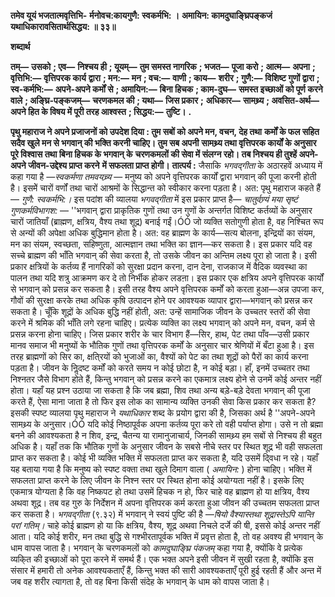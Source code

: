 **तमेव यूयं भजतात्मवृत्तिभि-** **र्मनोवच:कायगुणै: स्वकर्मभि: ।** **अमायिन: कामदुघाङ्घ्रिपङ्कजं** **यथाधिकारावसितार्थसिद्धय: ॥ ३३॥** 

**शब्दार्थ** 

**तम्—** **उसको** **; एव—** **निश्चय ही** **; यूयम्—** **तुम समस्त नागरिक** **; भजत—** **पूजा करो** **; आत्म—** **अपना** **; वृत्तिभि:—** **वृत्तिपरक कार्य** **द्वारा** **; मन:—** **मन** **; वच:—** **वाणी** **; काय—** **शरीर** **; गुणै:—** **विशिष्ट गुणों द्वारा** **; स्व-कर्मभि:—** **अपने-अपने कर्मों से** **; अमायिन:—** **बिना हिचक** **; काम-दुघ—** **समस्त इच्छाओं को पूर्ण करने वाले** **; अङ्घ्रि-पङ्कजम्—** **चरणकमल की** **; यथा—** **जिस प्रकार** **;** **अधिकार—** **सामथ्र्य** **; अवसित-अर्थ—** **अपने हित के विषय में पूरी तरह आश्वस्त** **; सिद्धय:—** **तुष्टि।** **.** 

**पृथु महाराज ने अपने प्रजाजनों को उपदेश दिया : तुम सबों को अपने मन, वचन, देह तथा** **कर्मों के फल सहित सदैव खुले मन से भगवान् की भक्ति करनी चाहिए। तुम सब अपनी** **सामथ्र्य तथा वृत्तिपरक कार्यों के अनुसार पूरे विश्वास तथा बिना हिचक के भगवान् के** **चरणकमलों की सेवा में संलग्न रहो। तब निश्चय ही तुश्हें अपने-अपने जीवन-उद्देश्य प्राप्त करने** **में सफलता प्राप्त होगी।** **तात्पर्य :** जैसाकि *भगवद्गीता* के अठारहवें अध्याय में कहा गया है *—स्वकर्मणा तमवयच्र्य* — मनुष्य को अपने वृत्तिपरक कार्यों द्वारा भगवान् की पूजा करनी होती है। इसमेें चारों वर्णों तथा चारों आश्रमों के सिद्धान्त को स्वीकार करना पड़ता है। अत: पृथु महाराज कहते हैं— *गुणै: स्वकर्मभि:।* इस पदांश की व्यालया *भगवद्गीता* में इस प्रकार प्राप्त है— *चातुर्वण्र्यं मया सृष्टं गुणकर्मविभागश:* — ''भगवान् द्वारा प्राकृतिक गुणों तथा उन गुणों के अन्तर्गत विशिष्ट कर्तव्यों के अनुसार चारों जातियाँ (ब्राह्मण, क्षत्रिय, वैश्य तथा शूद्र) बनाई गईं।ÓÓ जो व्यक्ति सतोगुणी होता है, वह निश्चित रूप से अन्यों की अपेक्षा अधिक बुद्धिमान होता है। अत: वह ब्राह्मण के कार्य—सत्य बोलना, इन्द्रियों का संयम, मन का संयम, स्वच्छता, सहिष्णुता, आत्मज्ञान तथा भक्ति का ज्ञान—कर सकता है। इस प्रकार यदि वह सच्चे ब्राह्मण की भाँति भगवान् की सेवा करता है, तो उसके जीवन का अन्तिम लक्ष्य पूरा हो जाता है। इसी प्रकार क्षत्रियों के कर्तव्य हैं नागरिकों को सुरक्षा प्रदान करना, दान देना, राजकाज में वैदिक व्यवस्था का पालन तथा यदि शत्रु आक्रमण कर दे तो निर्भीक होकर लडऩा। इस प्रकार एक क्षत्रिय अपने वृत्तिपरक कार्यों से भगवान् को प्रसन्न कर सकता है। इसी तरह वैश्य अपने वृत्तिपरक कर्मों को करता हुआ—अन्न उपजा कर, गौवों की सुरक्षा करके तथा अधिक कृषि उत्पादन होने पर आवश्यक व्यापार द्वारा—भगवान् को प्रसन्न कर सकता है। चूँकि शूद्रों के अधिक बुद्धि नहीं होती, अत: उन्हें सामाजिक जीवन के उच्चतर स्तरों की सेवा करने में श्रमिक की भाँति लगे रहना चाहिए। प्रत्येक व्यक्ति का लक्ष्य भगवान् को अपने मन, वचन, कर्म से प्रसन्न करना होना चाहिए। जिस प्रकार शरीर के चार विभाग हैं—सिर, हाथ, पेट तथा पाँव—उसी प्रकार मानव समाज भी मनुष्यों के भौतिक गुणों तथा वृत्तिपरक कर्मों के अनुसार चार श्रेणियों में बँटा हुआ है। इस तरह ब्राह्मणों को सिर का, क्षति्रयों को भुजाओं का, वैश्यों को पेट का तथा शूद्रों को पैरों का कार्य करना पड़ता है। जीवन के निॢदष्ट कर्मों को करते समय न कोई छोटा है, न कोई बड़ा। हाँ, इनमें उच्चतर तथा निश्नतर जैसे विभाग होते हैं, किन्तु भगवान् को प्रसन्न करने का एकमात्र लक्ष्य होने से उनमें कोई अन्तर नहीं होता। यहाँ यह प्रश्न उठाया जा सकता है कि जब ब्रह्मा, शिव तथा अन्य बड़े-बड़े देवता भगवान् की पूजा करते हैं, ऐसा माना जाता है तो फिर इस लोक का सामान्य व्यक्ति उनकी सेवा किस प्रकार कर सकता है? इसकी स्पष्ट व्यालया पृथु महाराज ने *यथाधिकार* शब्द के प्रयोग द्वारा की है, जिसका अर्थ है ''अपने-अपने सामथ्र्य के अनुसार।ÓÓ यदि कोई निष्ठापूर्वक अपना कर्तव्य पूरा करे तो वही पर्याप्त होगा। उसे न तो ब्रह्मा बनने की आवश्यकता है न शिव, इन्द्र, चैतन्य या रामानुजाचार्य, जिनकी सामथ्र्य हम सबों से निश्चय ही बहुत अधिक है। यहाँ तक कि भौतिक गुणों के अनुसार जीवन के सबसे नीचे स्तर पर स्थित शूद्र भी वही सफलता प्राप्त कर सकता है। कोई भी व्यक्ति भक्ति में सफलता प्राप्त कर सकता है, यदि उसमें दि्वधा न रहे। यहाँ यह बताया गया है कि मनुष्य को स्पष्ट वक्ता तथा खुले दिमाग वाला ( *अमायिन:* ) होना चाहिए। भक्ति में सफलता प्राप्त करने के लिए जीवन के निश्न स्तर पर स्थित होना कोई अयोग्यता नहीं है। इसके लिए एकमात्र योग्यता है कि वह निष्कपट हो तथा उसमें हिचक न हो, फिर चाहे वह ब्राह्मण हो या क्षत्रिय, वैश्य अथवा शूद्र। तब वह गुरु के निर्देशन में अपना वृत्तिपरक कर्म करता हुआ जीवन की उच्चतम सफलता प्राप्त कर सकता है। *भगवद्गीता* (९.३२) में भगवान् ने स्वयं पुष्टि की है *—षियो वैश्यास्तथा शूद्रास्तेऽपि यान्ति परां गतिम्।* चाहे कोई ब्राह्मण हो या कि क्षत्रिय, वैश्य, शूद्र अथवा निचले दर्जे की षी, इससे कोई अन्तर नहीं आता। यदि कोई शरीर, मन तथा बुद्धि से गश्भीरतापूर्वक भक्ति में प्रवृत्त होता है, तो वह अवश्य ही भगवान् के धाम वापस जाता है। भगवान् के चरणकमलों को *कामदुघाङ्घ्रि पंकजम्* कहा गया है, क्योंकि वे प्रत्येक व्यकि्त की इच्छाओं को पूरा करने में समर्थ हैं। एक भक्त अपने इसी जीवन में सुखी रहता है, क्योंकि इस संसार में हमारी तो अनेक आवश्यकताएँ हैं, किन्तु भक्त की सारी आवश्यकताएँ पूरी हुई रहती हैं और अन्त में जब वह शरीर त्यागता है, तो वह बिना किसी संदेह के भगवान् के धाम को वापस जाता है।  